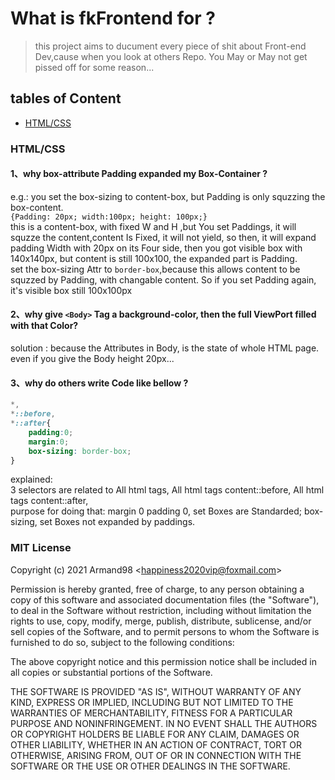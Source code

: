 # What is fkFrontend for ?
> this project aims to ducument every piece of shit about Front-end Dev,cause when you look at others Repo. You May or May not get pissed off for some reason...

## tables of Content
- [HTML/CSS](#HTML/CSS)


### HTML/CSS

#### 1、why box-attribute Padding expanded my Box-Container ?  
e.g.: you set the box-sizing to content-box, but Padding is only squzzing the box-content.   
`{Padding: 20px; width:100px; height: 100px;}`   
    this is a content-box, with fixed W and H ,but You set Paddings, it will squzze the content,content Is Fixed, it will not yield, so then, it will expand padding Width with 20px on its Four side, then you got visible box with 140x140px, but content is still 100x100, the expanded part is Padding.  
    set the box-sizing Attr to `border-box`,because this allows content to be squzzed by Padding, with changable content. So if you set Padding again, it's visible box still 100x100px
    

#### 2、why give `<Body>` Tag a background-color, then the full ViewPort filled with that Color?  
solution : because the Attributes in Body, is the state of whole HTML page.   
even if you give the Body height 20px...

#### 3、why do others write Code like bellow ?
```css
*,
*::before,
*::after{
    padding:0;
    margin:0;
    box-sizing: border-box;
}
```
explained:  
3 selectors are related to All html tags, All html tags content::before, All html tags content::after,  
purpose for doing that: margin 0 padding 0, set Boxes are Standarded; box-sizing, set Boxes not expanded by paddings.

### MIT License

Copyright (c) 2021 Armand98  &lt;happiness2020vip@foxmail.com&gt; 

Permission is hereby granted, free of charge, to any person obtaining a copy
of this software and associated documentation files (the "Software"), to deal
in the Software without restriction, including without limitation the rights
to use, copy, modify, merge, publish, distribute, sublicense, and/or sell
copies of the Software, and to permit persons to whom the Software is
furnished to do so, subject to the following conditions:

The above copyright notice and this permission notice shall be included in all
copies or substantial portions of the Software.

THE SOFTWARE IS PROVIDED "AS IS", WITHOUT WARRANTY OF ANY KIND, EXPRESS OR
IMPLIED, INCLUDING BUT NOT LIMITED TO THE WARRANTIES OF MERCHANTABILITY,
FITNESS FOR A PARTICULAR PURPOSE AND NONINFRINGEMENT. IN NO EVENT SHALL THE
AUTHORS OR COPYRIGHT HOLDERS BE LIABLE FOR ANY CLAIM, DAMAGES OR OTHER
LIABILITY, WHETHER IN AN ACTION OF CONTRACT, TORT OR OTHERWISE, ARISING FROM,
OUT OF OR IN CONNECTION WITH THE SOFTWARE OR THE USE OR OTHER DEALINGS IN THE
SOFTWARE.
